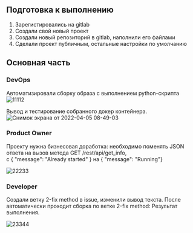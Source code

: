 ## Подготовка к выполнению    
   
1. Зарегистировались на gitlab      
2. Создали свой новый проект   
3. Создали новый репозиторий в gitlab, наполнили его файлами   
4. Сделали проект публичным, остальные настройки по умолчанию    
   
## Основная часть    
   
### DevOps    
    
Автоматизировали сборку образа с выполнением python-скрипта    
![11112](https://user-images.githubusercontent.com/87299405/161674185-c8857d90-a821-4a09-af61-7d352f2929c6.png)   
     
Вывод и тестирование собранного докер контейнера.  
![Снимок экрана от 2022-04-05 08-49-03](https://user-images.githubusercontent.com/87299405/161681048-7e91e02c-cdb8-41d4-9fd7-98944f731d43.png)   
   
     
     
### Product Owner   
   
Проекту нужна бизнесовая доработка: необходимо поменять JSON ответа на вызов метода GET /rest/api/get_info,   
с { "message": "Already started" } на { "message": "Running"}   
    
![22233](https://user-images.githubusercontent.com/87299405/161889826-88c17ee6-79ad-4c9e-906d-0c8f15a863c3.png)
   
   
   
### Developer   
   
Создали ветку 2-fix method в issue, изменили вывод текста. После автоматически проходит сборка по ветке 2-fix method:
Результат выполнения.   
   
![23344](https://user-images.githubusercontent.com/87299405/161892402-1f608ae6-8783-4b8e-b99a-7db35e4689a2.png)
